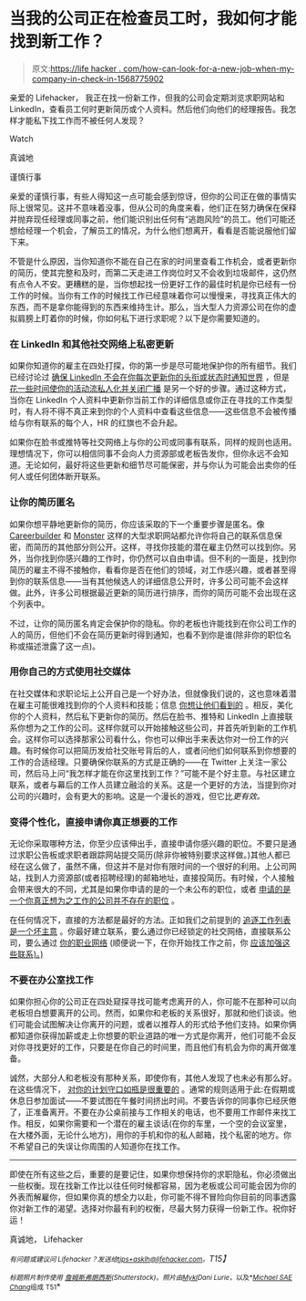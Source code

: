 # 当我的公司正在检查员工时，我如何才能找到新工作？

> 原文:[https://life hacker . com/how-can-look-for-a-new-job-when-my-company-in-check-in-1568775902](https://lifehacker.com/how-can-i-look-for-a-new-job-when-my-company-is-checkin-1568775902)

亲爱的 Lifehacker，
我正在找一份新工作，但我的公司会定期浏览求职网站和 LinkedIn，查看员工何时更新简历或个人资料。然后他们向他们的经理报告。我怎样才能私下找工作而不被任何人发现？

Watch

真诚地

谨慎行事

亲爱的谨慎行事，有些人得知这一点可能会感到惊讶，但你的公司正在做的事情实际上很常见。这并不意味着没事，但从公司的角度来看，他们正在努力确保在保释并抛弃现任经理或同事之前，他们能识别出任何有“逃跑风险”的员工。他们可能还想给经理一个机会，了解员工的情况，为什么他们想离开，看看是否能说服他们留下来。

不管是什么原因，当你知道你不能在自己在家的时间里查看工作机会，或者更新你的简历，使其完整和及时，而第二天走进工作岗位时又不会收到垃圾邮件，这仍然有点令人不安。更糟糕的是，当你想起找一份更好工作的最佳时机是你已经有一份工作的时候。当你有工作的时候找工作已经意味着你可以慢慢来，寻找真正伟大的东西，而不是拿你能得到的东西来维持生计。那么，当大型人力资源公司在你的虚拟肩膀上盯着你的时候，你如何私下进行求职呢？以下是你需要知道的。

### 在 LinkedIn 和其他社交网络上私密更新

如果你知道你的雇主在四处打探，你的第一步是尽可能地保护你的所有细节。我们已经讨论过 [确保 LinkedIn 不会在你每次更新你的头衔或状态时通知世界](http://lifehacker.com/the-most-important-setting-to-change-in-linkedin-before-1537070655) ，但是 [花一些时间使你的活动流私人化并关闭广播](http://lifehacker.com/how-to-fix-linkedins-biggest-annoyances-1567460670) 是另一个好的步骤。通过这种方式，当你在 LinkedIn 个人资料中更新你当前工作的详细信息或你正在寻找的工作类型时，有人将不得不真正来到你的个人资料中查看这些信息——这些信息不会被传播给与你有联系的每个人，HR 的红旗也不会升起。

如果你在脸书或推特等社交网络上与你的公司或同事有联系，同样的规则也适用。理想情况下，你可以相信同事不会向人力资源部或老板告发你，但你永远不会知道。无论如何，最好将这些更新和细节尽可能保密，并与你认为可能会出卖你的任何人或任何团体断开联系。

### 让你的简历匿名

如果你想平静地更新你的简历，你应该采取的下一个重要步骤是匿名。像 [Careerbuilder](http://careerbuilder.com/) 和 [Monster](http://monster.com/) 这样的大型求职网站都允许你将自己的联系信息保密，而简历的其他部分则公开。这样，寻找你技能的潜在雇主仍然可以找到你。另外，当你找到你感兴趣的工作时，你仍然可以自由申请。但不利的一面是，找到你简历的雇主不得不接触你，看看你是否在他们的领域，对工作感兴趣，或者甚至得到你的联系信息——当有其他候选人的详细信息公开时，许多公司可能不会这样做。此外，许多公司根据最近更新的简历进行排序，而你的简历可能不会出现在这个列表中。

不过，让你的简历匿名肯定会保护你的隐私。你的老板也许能找到在你公司工作的人的简历，但他们不会在简历更新时得到通知，也看不到你是谁(除非你的职位名称或描述泄露了这一点)。

### 用你自己的方式使用社交媒体

在社交媒体和求职论坛上公开自己是一个好办法，但就像我们说的，这也意味着潜在雇主可能很难找到你的个人资料和技能；信息 [你想让他们看到的](http://lifehacker.com/spruce-up-your-social-network-profiles-before-applying-5895468) 。相反，美化你的个人资料，然后私下更新你的简历。然后在脸书、推特和 LinkedIn 上直接联系你想为之工作的公司。这样你就可以开始接触这些公司，并首先听到新的工作机会。这样你可以选择那家公司看什么，你也可以伸出手来表达你对一份工作的兴趣。有时候你可以把简历发给社交账号背后的人，或者问他们如何联系到你想要的工作的合适经理。只要确保你联系的方式是正确的——在 Twitter 上关注一家公司，然后马上问“我怎样才能在你这里找到工作？”可能不是个好主意。与社区建立联系，或者与幕后的工作人员建立融洽的关系。这是一个更好的方法，当提到你对公司的兴趣时，会有更大的影响。这是一个漫长的游戏，但它比*更有效。*

### 变得个性化，直接申请你真正想要的工作

无论你采取哪种方法，你至少应该伸出手，直接申请你感兴趣的职位。不要只是通过求职公告板或求职者跟踪网站提交简历(除非你被特别要求这样做。)其他人都已经在这么做了，虽然不痛，但这并不是对你有限时间的一个很好的利用。上公司网站，找到人力资源部(或者招聘经理)的邮箱地址，直接投简历。有时候，个人接触会带来很大的不同，尤其是如果你申请的是的一个未公布的职位，或者 [申请的是一个你真正想为之工作的公司并不存在的职位](http://lifehacker.com/how-to-apply-for-a-job-position-that-doesnt-exist-5898666) 。

在任何情况下，直接的方法都是最好的方法。正如我们之前提到的 [追逐工作列表是一个坏主意](http://lifehacker.com/stop-chasing-jobs-start-chasing-companies-and-contacts-5954345) 。你最好建立联系，要么通过你已经锁定的社交网络，直接联系公司，要么通过 [你的职业网络](http://lifehacker.com/how-to-skip-the-sleaze-and-build-a-real-professional-ne-510256651) (顺便说一下，在你开始找工作之前，你 [应该加强这些联系)。)](http://lifehacker.com/use-the-layoff-test-to-build-your-professional-networ-5971451)

### 不要在办公室找工作

如果你担心你的公司正在四处窥探寻找可能考虑离开的人，你可能不在那种可以向老板坦白想要离开的公司。然而，如果你和老板的关系很好，那就和他们谈谈。他们可能会试图解决让你离开的问题，或者以推荐人的形式给予他们支持。如果你俩都知道你获得加薪或走上你想要的职业道路的唯一方式是你离开，他们可能不会反对你寻找更好的工作，只要是在你自己的时间里，而且他们有机会为你的离开做准备。

诚然，大部分人和老板没有那种关系，即使你有，其他人发现了也未必有那么好。在这些情况下， [对你的计划守口如瓶是很重要的](http://lifehacker.com/how-to-keep-your-job-search-secret-5951684) 。通常的规则适用于此:在假期或休息日参加面试——不要试图在午餐时间挤出时间。不要告诉你的同事你已经厌倦了，正准备离开。不要在办公桌前接与工作相关的电话，也不要用工作邮件来找工作。相反，如果你需要和一个潜在的雇主谈话(在你的车里，一个空的会议室里，在大楼外面，无论什么地方)，用你的手机和你的私人邮箱，找个私密的地方。你不希望自己的失误让你周围的人知道你在找工作。

* * *

即使在所有这些之后，重要的是要记住，如果你想保持你的求职隐私，你必须做出一些权衡。现在找新工作比以往任何时候都容易，因为老板或公司可能会因为你的外表而解雇你，但如果你真的想全力以赴，你可能不得不冒险向你目前的同事透露你对新工作的渴望。选择对你最有利的权衡，尽最大努力获得一份新工作。祝你好运！

真诚地，
Lifehacker

*<small>有问题或建议问 Lifehacker？发送给</small>*[*<small>tips+asklh@lifehacker.com</small>*](mailto:tips+asklh@lifehacker.com)*<small>。</small>T15】*

<small>*标题照片制作使用*</small> [<small>*詹姆斯弗朗西斯*</small>](http://www.shutterstock.com/pic.mhtml?id=159666029&src=id)<small>*(Shutterstock)。照片由*</small>[<small>*Mykl*</small>](https://www.flickr.com/photos/myklroventine-events/3490067441/)<small></small>*<small>*Dani Lurie*</small><small>*，以及*</small>[<small>*Michael SAE Chang*</small>](https://www.flickr.com/photos/saechang/4640831227)<small>组成 T51</small>*